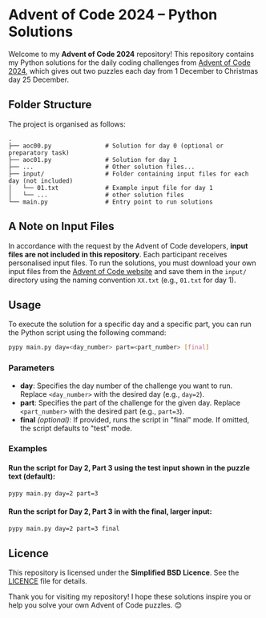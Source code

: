 # Advent of Code 2024 – Python Solutions

Welcome to my **Advent of Code 2024** repository!  This repository contains my Python solutions for the daily coding challenges from [Advent of Code 2024](https://adventofcode.com/2024), which gives out two puzzles each day from 1&nbsp;December to Christmas day 25&nbsp;December.

## Folder Structure

The project is organised as follows:

```
.
├── aoc00.py               # Solution for day 0 (optional or preparatory task)
├── aoc01.py               # Solution for day 1
├── ...                    # Other solution files...
├── input/                 # Folder containing input files for each day (not included)
│   └── 01.txt             # Example input file for day 1
│   └── ...                # other solution files
└── main.py                # Entry point to run solutions
```

## A Note on Input Files

In accordance with the request by the Advent of Code developers, **input files are not included in this repository**.  Each participant receives personalised input files.  To run the solutions, you must download your own input files from the [Advent of Code website](https://adventofcode.com/2024) and save them in the `input/` directory using the naming convention `XX.txt` (e.g., `01.txt` for day 1).

## Usage

To execute the solution for a specific day and a specific part, you can run the Python script using the following command:

```bash
pypy main.py day=<day_number> part=<part_number> [final]
```

### Parameters
- **day**: Specifies the day number of the challenge you want to run. Replace `<day_number>` with the desired day (e.g., `day=2`).
- **part**: Specifies the part of the challenge for the given day. Replace `<part_number>` with the desired part (e.g., `part=3`).
- **final** *(optional)*: If provided, runs the script in "final" mode. If omitted, the script defaults to "test" mode.

### Examples
#### Run the script for Day 2, Part 3 using the test input shown in the puzzle text (default):
```bash
pypy main.py day=2 part=3
```

#### Run the script for Day 2, Part 3 in with the final, larger input:
```bash
pypy main.py day=2 part=3 final
```

## Licence

This repository is licensed under the **Simplified BSD Licence**.  See the [LICENCE](LICENCE) file for details.

Thank you for visiting my repository!  I hope these solutions inspire you or help you solve your own Advent of Code puzzles. 😊
